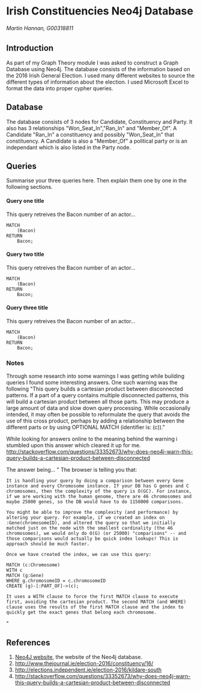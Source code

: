 # Irish Constituencies Neo4j Database
###### Martin Hannan, G00318811

## Introduction
As part of my Graph Theory module I was asked to construct a Graph Database using Neo4j. The database consists of the information based on the 2016 Irish General Election. I used many different websites to source the different types of information about the election. I used Microsoft Excel to format the data into proper cypher queries. 

## Database
The database consists of 3 nodes for Candidate, Constituency and Party. It also has 3 relationships "Won_Seat_In","Ran_In" and "Member_Of". A Candidate "Ran_In" a constituency and possibly "Won_Seat_In" that constituency. A Candidate is also a "Member_Of" a political party or is an independant which is also listed in the Party node.

## Queries
Summarise your three queries here.
Then explain them one by one in the following sections.

#### Query one title
This query retreives the Bacon number of an actor...
```cypher
MATCH
	(Bacon)
RETURN
	Bacon;
```

#### Query two title
This query retreives the Bacon number of an actor...
```cypher
MATCH
	(Bacon)
RETURN
	Bacon;
```

#### Query three title
This query retreives the Bacon number of an actor...
```cypher
MATCH
	(Bacon)
RETURN
	Bacon;
```
### Notes
Through some research into some warnings I was getting while building queries I found some interesting answers.
One such warning was the following
"This query builds a cartesian product between disconnected patterns. If a part of a query contains multiple disconnected patterns, this will build a cartesian product between all those parts. This may produce a large amount of data and slow down query processing. While occasionally intended, it may often be possible to reformulate the query that avoids the use of this cross product, perhaps by adding a relationship between the different parts or by using OPTIONAL MATCH (identifier is: (c))."

While looking for answers online to the meaning behind the warning  i stumbled upon this answer which cleared it up for me.
http://stackoverflow.com/questions/33352673/why-does-neo4j-warn-this-query-builds-a-cartesian-product-between-disconnected

The answer being...
" 
The browser is telling you that:

    It is handling your query by doing a comparison between every Gene instance and every Chromosome instance. If your DB has G genes and C chromosomes, then the complexity of the query is O(GC). For instance, if we are working with the human genome, there are 46 chromosomes and maybe 25000 genes, so the DB would have to do 1150000 comparisons.

    You might be able to improve the complexity (and performance) by altering your query. For example, if we created an index on :Gene(chromosomeID), and altered the query so that we initially matched just on the node with the smallest cardinality (the 46 chromosomes), we would only do O(G) (or 25000) "comparisons" -- and those comparisons would actually be quick index lookups! This is approach should be much faster.

    Once we have created the index, we can use this query:

    MATCH (c:Chromosome)
    WITH c
    MATCH (g:Gene) 
    WHERE g.chromosomeID = c.chromosomeID
    CREATE (g)-[:PART_OF]->(c);

    It uses a WITH clause to force the first MATCH clause to execute first, avoiding the cartesian product. The second MATCH (and WHERE) clause uses the results of the first MATCH clause and the index to quickly get the exact genes that belong each chromosome.
"
## References
1. [Neo4J website](http://neo4j.com/), the website of the Neo4j database.
2. http://www.thejournal.ie/election-2016/constituency/16/
2. http://elections.independent.ie/election-2016/kildare-south
2. http://stackoverflow.com/questions/33352673/why-does-neo4j-warn-this-query-builds-a-cartesian-product-between-disconnected

